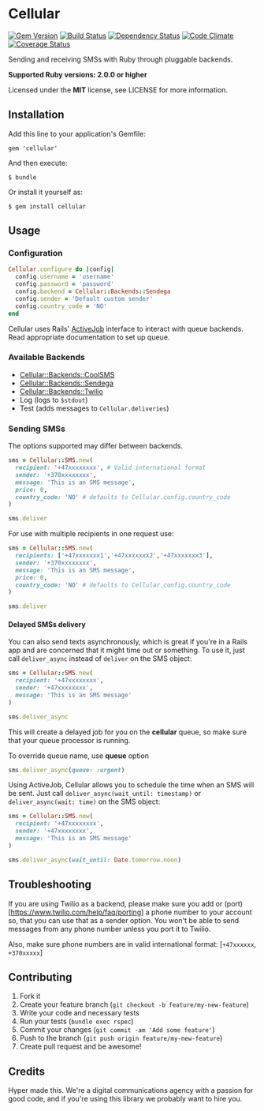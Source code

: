 # Cellular

[![Gem Version](https://img.shields.io/gem/v/cellular.svg?style=flat)](https://rubygems.org/gems/cellular)
[![Build Status](https://img.shields.io/travis/hyperoslo/cellular.svg?style=flat)](https://travis-ci.org/hyperoslo/cellular)
[![Dependency Status](https://img.shields.io/gemnasium/hyperoslo/cellular.svg?style=flat)](https://gemnasium.com/hyperoslo/cellular)
[![Code Climate](https://img.shields.io/codeclimate/github/hyperoslo/cellular.svg?style=flat)](https://codeclimate.com/github/hyperoslo/cellular)
[![Coverage Status](https://img.shields.io/coveralls/hyperoslo/cellular.svg?style=flat)](https://coveralls.io/r/hyperoslo/cellular)

Sending and receiving SMSs with Ruby through pluggable backends.

**Supported Ruby versions: 2.0.0 or higher**

Licensed under the **MIT** license, see LICENSE for more information.


## Installation

Add this line to your application's Gemfile:

    gem 'cellular'

And then execute:

    $ bundle

Or install it yourself as:

    $ gem install cellular


## Usage

### Configuration

```ruby
Cellular.configure do |config|
  config.username = 'username'
  config.password = 'password'
  config.backend = Cellular::Backends::Sendega
  config.sender = 'Default custom sender'
  config.country_code = 'NO'
end
```

Cellular uses Rails' [ActiveJob](http://edgeguides.rubyonrails.org/active_job_basics.html)
interface to interact with queue backends. Read appropriate documentation to set up queue.


### Available Backends

* [Cellular::Backends::CoolSMS](http://coolsms.com/)
* [Cellular::Backends::Sendega](http://sendega.com/)
* [Cellular::Backends::Twilio](http://twilio.com/)
* Log (logs to `$stdout`)
* Test (adds messages to `Cellular.deliveries`)


### Sending SMSs

The options supported may differ between backends.

```ruby
sms = Cellular::SMS.new(
  recipient: '+47xxxxxxxx', # Valid international format
  sender: '+370xxxxxxxx',
  message: 'This is an SMS message',
  price: 0,
  country_code: 'NO' # defaults to Cellular.config.country_code
)

sms.deliver
```
For use with multiple recipients in one request use:

```ruby
sms = Cellular::SMS.new(
  recipients: ['+47xxxxxxx1','+47xxxxxxx2','+47xxxxxxx3'],
  sender: '+370xxxxxxxx',
  message: 'This is an SMS message',
  price: 0,
  country_code: 'NO' # defaults to Cellular.config.country_code
)

sms.deliver
```


#### Delayed SMSs delivery

You can also send texts asynchronously, which is great if you're in a Rails app
and are concerned that it might time out or something. To use it, just call
`deliver_async` instead of `deliver` on the SMS object:

```ruby
sms = Cellular::SMS.new(
  recipient: '+47xxxxxxxx',
  sender: '+47xxxxxxxx',
  message: 'This is an SMS message'
)

sms.deliver_async
```

This will create a delayed job for you on the **cellular** queue, so make sure
that your queue processor is running.

To override queue name, use **queue** option

```ruby
sms.deliver_async(queue: :urgent)
```
Using ActiveJob, Cellular allows you to schedule the time when an SMS will be sent.
Just call `deliver_async(wait_until: timestamp)` or `deliver_async(wait: time)` on the SMS object:

```ruby
sms = Cellular::SMS.new(
  recipient: '+47xxxxxxxx',
  sender: '+47xxxxxxxx',
  message: 'This is an SMS message'
)

sms.deliver_async(wait_until: Date.tomorrow.noon)
```

## Troubleshooting

If you are using Twilio as a backend, please make sure you add or (port)[https://www.twilio.com/help/faq/porting] a phone number to your account so, that you can use that as a sender option. You won't be able to send messages from any phone number unless you port it to Twilio. 

Also, make sure phone numbers are in valid international format: 
[`+47xxxxxx`, `+370xxxxx`]

## Contributing

1. Fork it
2. Create your feature branch (`git checkout -b feature/my-new-feature`)
3. Write your code and necessary tests 
4. Run your tests (`bundle exec rspec`)
5. Commit your changes (`git commit -am 'Add some feature'`)
6. Push to the branch (`git push origin feature/my-new-feature`)
7. Create pull request and be awesome!


## Credits

Hyper made this. We're a digital communications agency with a passion for good code,
and if you're using this library we probably want to hire you.
